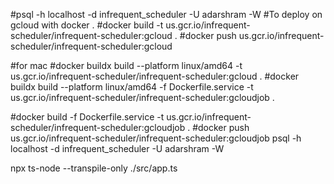 #psql -h localhost -d infrequent_scheduler -U adarshram -W
#To deploy on gcloud with docker .
#docker build -t us.gcr.io/infrequent-scheduler/infrequent-scheduler:gcloud .
#docker push us.gcr.io/infrequent-scheduler/infrequent-scheduler:gcloud

#for mac
#docker buildx build --platform linux/amd64 -t us.gcr.io/infrequent-scheduler/infrequent-scheduler:gcloud .
#docker buildx build --platform linux/amd64 -f Dockerfile.service -t us.gcr.io/infrequent-scheduler/infrequent-scheduler:gcloudjob .

#docker build -f Dockerfile.service -t us.gcr.io/infrequent-scheduler/infrequent-scheduler:gcloudjob .
#docker push us.gcr.io/infrequent-scheduler/infrequent-scheduler:gcloudjob
psql -h localhost -d infrequent_scheduler -U adarshram -W

npx ts-node --transpile-only ./src/app.ts
